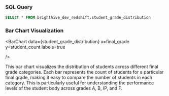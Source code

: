 ### SQL Query
```sql 
SELECT * FROM brighthive_dev_redshift.student_grade_distribution
```

### Bar Chart Visualization
<BarChart
    data={student_grade_distribution}
    x=final_grade
    y=student_count
    labels=true
    
/>

This bar chart visualizes the distribution of students across different final grade categories. Each bar represents the count of students for a particular final grade, making it easy to compare the number of students in each category. This is particularly useful for understanding the performance levels of the student body across grades A, B, IP, and F.

